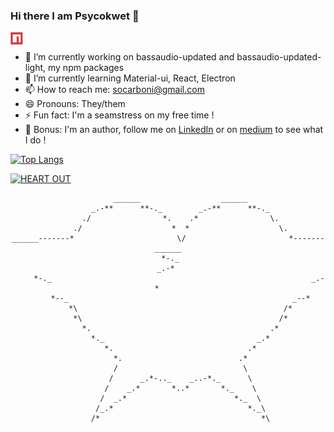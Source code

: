 ### Hi there I am Psycokwet 👋

<a href="https://www.npmjs.com/~scarboni">
  <img align="left" alt="Sophie Carboni | NPM" width="20px" src="https://raw.githubusercontent.com/Psycokwet/Psycokwet/main/npm-icon.svg" />
</a>
<br/>

- 🔭 I’m currently working on bassaudio-updated and bassaudio-updated-light, my npm packages
- 🌱 I’m currently learning Material-ui, React, Electron
- 📫 How to reach me: socarboni@gmail.com
- 😄 Pronouns: They/them
- ⚡ Fun fact: I'm a seamstress on my free time !
- 📕 Bonus: I'm an author, follow me on [LinkedIn](https://www.linkedin.com/in/socarboni/recent-activity/shares/) or on [medium](https://medium.com/@socarboni) to see what I do !

[![Top Langs](https://github-readme-stats.vercel.app/api/top-langs/?username=Psycokwet&theme=dark&show_icons=true&hide=Makefile,Python&layout=compact)](https://github.com/anuraghazra/github-readme-stats)

[![HEART OUT](https://github-readme-stats.vercel.app/api?username=Psycokwet&theme=dark&count_private=true&show_icons=true)](https://github.com/anuraghazra/github-readme-stats)

<div align="center">

```                                                   
                       ______                  ______                       
                  _.-**      **-._        _.-**      **-._                  
                ./                *.    .*                \.                
              ./                    *  *                    \.              
______-------*                       \/                       *-------______
 *-._                                                                  _.-* 
     *-._                                                          _.-*     
         *--_                                                  _--*         
             *\                                              /*             
              *\                                            /*              
                *.                                        .*                
                  *._                                  _.*                  
                     *.                              .*                     
                       *.                          .*                       
                       /                            \                       
                      /      _.*-.._    _..-*._      \                      
                     /    _.*       *..*       *._    \                     
                    /  _.*                        *._  \                    
                   /_.*                              *._\                   
                  /*                                    *\                  
                      
 ```
 </div>
<!--### Hi there 👋
**Psycokwet/Psycokwet** is a ✨ _special_ ✨ repository because its `README.md` (this file) appears on your GitHub profile.

Here are some ideas to get you started:

- 🔭 I’m currently working on ...
- 🌱 I’m currently learning ...
- 👯 I’m looking to collaborate on ...
- 🤔 I’m looking for help with ...
- 💬 Ask me about ...
- 📫 How to reach me: ...
- 😄 Pronouns: ...
- ⚡ Fun fact: ...

<a href="https://github.com/anuraghazra/github-readme-stats">
  <img align="center" src="https://github-readme-stats.vercel.app/api/top-langs/?username=Psycokwet&hide=Makefile,shell" />
</a>
<a href="https://github.com/anuraghazra/convoychat">
  <img align="center" src="https://github-readme-stats.vercel.app/api?username=Psycokwet&count_private=true&show_icons=true" />
</a>

-->
